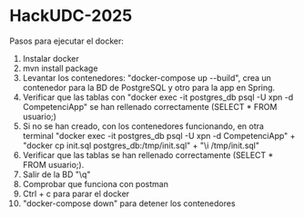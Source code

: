 # HackUDC-2025

Pasos para ejecutar el docker:
1) Instalar docker
2) mvn install package
2) Levantar los contenedores: "docker-compose up --build", crea un contenedor para la BD de PostgreSQL y otro para la app en Spring.
3) Verificar que las tablas con "docker exec -it postgres_db psql -U xpn -d CompetenciApp" se han rellenado correctamente (SELECT * FROM usuario;)
4) Si no se han creado, con los contenedores funcionando, en otra terminal "docker exec -it postgres_db psql -U xpn -d CompetenciApp" + "docker cp init.sql postgres_db:/tmp/init.sql" + "\i /tmp/init.sql"
5) Verificar que las tablas se han rellenado correctamente (SELECT * FROM usuario;).
6) Salir de la BD "\q"
7) Comprobar que funciona con postman
8) Ctrl + c para parar el docker
9) "docker-compose down" para detener los contenedores